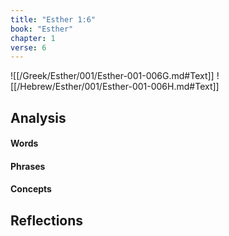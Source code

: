```yaml
---
title: "Esther 1:6"
book: "Esther"
chapter: 1
verse: 6
---
```

![[/Greek/Esther/001/Esther-001-006G.md#Text]]
![[/Hebrew/Esther/001/Esther-001-006H.md#Text]]

## Analysis

#### Words

#### Phrases

#### Concepts

## Reflections
